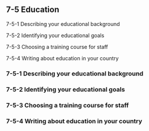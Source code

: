 ## 7-5 Education

7-5-1 Describing your educational background

7-5-2 Identifying your educational goals

7-5-3 Choosing a training course for staff

7-5-4 Writing about education in your country

### 7-5-1 Describing your educational background

### 7-5-2 Identifying your educational goals

### 7-5-3 Choosing a training course for staff

### 7-5-4 Writing about education in your country